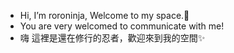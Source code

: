 
- Hi, I’m roroninja, Welcome to my space.👋
- You are very welcomed to communicate with me!
- 嗨 這裡是還在修行的忍者，歡迎來到我的空間✨

<!---
roroninja/roroninja is a ✨ special ✨ repository because its `README.md` (this file) appears on your GitHub profile.
You can click the Preview link to take a look at your changes.
--->
